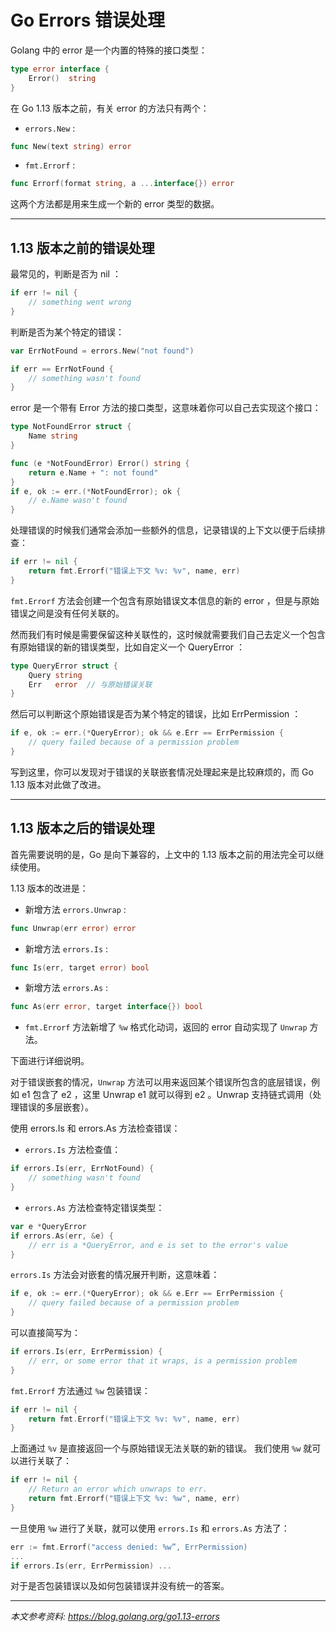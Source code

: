# Go Errors 错误处理


Golang 中的 error 是一个内置的特殊的接口类型：

```go
type error interface {
    Error()  string
}
```

在 Go 1.13 版本之前，有关 error 的方法只有两个：

- `errors.New` :

```go
func New(text string) error
```

- `fmt.Errorf` :

```go
func Errorf(format string, a ...interface{}) error
```

这两个方法都是用来生成一个新的 error 类型的数据。

---

## 1.13 版本之前的错误处理

最常见的，判断是否为 nil ：

```go
if err != nil {
    // something went wrong
}
```

判断是否为某个特定的错误：

```go
var ErrNotFound = errors.New("not found")

if err == ErrNotFound {
    // something wasn't found
}
```

error 是一个带有 Error 方法的接口类型，这意味着你可以自己去实现这个接口：

```go
type NotFoundError struct {
    Name string
}

func (e *NotFoundError) Error() string {
    return e.Name + ": not found"
}
if e, ok := err.(*NotFoundError); ok {
    // e.Name wasn't found
}
```

处理错误的时候我们通常会添加一些额外的信息，记录错误的上下文以便于后续排查：

```go
if err != nil {
    return fmt.Errorf("错误上下文 %v: %v", name, err)
}
```

`fmt.Errorf` 方法会创建一个包含有原始错误文本信息的新的 error ，但是与原始错误之间是没有任何关联的。


然而我们有时候是需要保留这种关联性的，这时候就需要我们自己去定义一个包含有原始错误的新的错误类型，比如自定义一个 QueryError ：

```go
type QueryError struct {
    Query string
    Err   error  // 与原始错误关联
}
```

然后可以判断这个原始错误是否为某个特定的错误，比如 ErrPermission ：

```go
if e, ok := err.(*QueryError); ok && e.Err == ErrPermission {
    // query failed because of a permission problem
}
```

写到这里，你可以发现对于错误的关联嵌套情况处理起来是比较麻烦的，而 Go 1.13 版本对此做了改进。

---
## 1.13 版本之后的错误处理

首先需要说明的是，Go 是向下兼容的，上文中的 1.13 版本之前的用法完全可以继续使用。

1.13 版本的改进是：

- 新增方法 `errors.Unwrap` :

```go
func Unwrap(err error) error
```

- 新增方法 `errors.Is` :

```go
func Is(err, target error) bool
```

- 新增方法 `errors.As` :

```go
func As(err error, target interface{}) bool
```

- `fmt.Errorf` 方法新增了 `%w` 格式化动词，返回的 error 自动实现了 `Unwrap` 方法。


下面进行详细说明。

对于错误嵌套的情况，`Unwrap` 方法可以用来返回某个错误所包含的底层错误，例如 e1 包含了 e2 ，这里 Unwrap e1 就可以得到 e2 。Unwrap 支持链式调用（处理错误的多层嵌套）。


使用 errors.Is 和 errors.As 方法检查错误：

- `errors.Is` 方法检查值：

```go
if errors.Is(err, ErrNotFound) {
    // something wasn't found
}
```

- `errors.As` 方法检查特定错误类型：

```go
var e *QueryError
if errors.As(err, &e) {
    // err is a *QueryError, and e is set to the error's value
}
```

`errors.Is` 方法会对嵌套的情况展开判断，这意味着：

```go
if e, ok := err.(*QueryError); ok && e.Err == ErrPermission {
    // query failed because of a permission problem
}
```

可以直接简写为：

```go
if errors.Is(err, ErrPermission) {
    // err, or some error that it wraps, is a permission problem
}
```

`fmt.Errorf` 方法通过 `%w` 包装错误：

```go
if err != nil {
    return fmt.Errorf("错误上下文 %v: %v", name, err)
}
```

上面通过 `%v` 是直接返回一个与原始错误无法关联的新的错误。
我们使用 `%w` 就可以进行关联了：

```go
if err != nil {
    // Return an error which unwraps to err.
    return fmt.Errorf("错误上下文 %v: %w", name, err)
}
```

一旦使用 `%w` 进行了关联，就可以使用 `errors.Is` 和 `errors.As` 方法了：

```go
err := fmt.Errorf("access denied: %w”, ErrPermission)
...
if errors.Is(err, ErrPermission) ...
```

对于是否包装错误以及如何包装错误并没有统一的答案。


---

*本文参考资料:
https://blog.golang.org/go1.13-errors*
